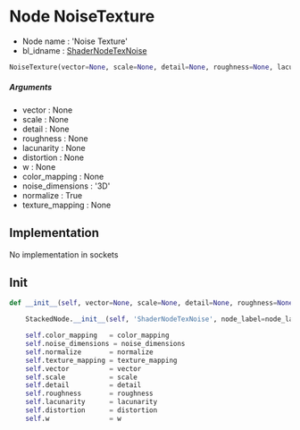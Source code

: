 # Node NoiseTexture

- Node name : 'Noise Texture'
- bl_idname : [ShaderNodeTexNoise](https://docs.blender.org/api/current/bpy.types.ShaderNodeTexNoise.html)


``` python
NoiseTexture(vector=None, scale=None, detail=None, roughness=None, lacunarity=None, distortion=None, w=None, color_mapping=None, noise_dimensions='3D', normalize=True, texture_mapping=None, node_label=None, node_color=None)
```
##### Arguments

- vector : None
- scale : None
- detail : None
- roughness : None
- lacunarity : None
- distortion : None
- w : None
- color_mapping : None
- noise_dimensions : '3D'
- normalize : True
- texture_mapping : None

## Implementation

No implementation in sockets

## Init

``` python
def __init__(self, vector=None, scale=None, detail=None, roughness=None, lacunarity=None, distortion=None, w=None, color_mapping=None, noise_dimensions='3D', normalize=True, texture_mapping=None, node_label=None, node_color=None):

    StackedNode.__init__(self, 'ShaderNodeTexNoise', node_label=node_label, node_color=node_color)

    self.color_mapping   = color_mapping
    self.noise_dimensions = noise_dimensions
    self.normalize       = normalize
    self.texture_mapping = texture_mapping
    self.vector          = vector
    self.scale           = scale
    self.detail          = detail
    self.roughness       = roughness
    self.lacunarity      = lacunarity
    self.distortion      = distortion
    self.w               = w
```
